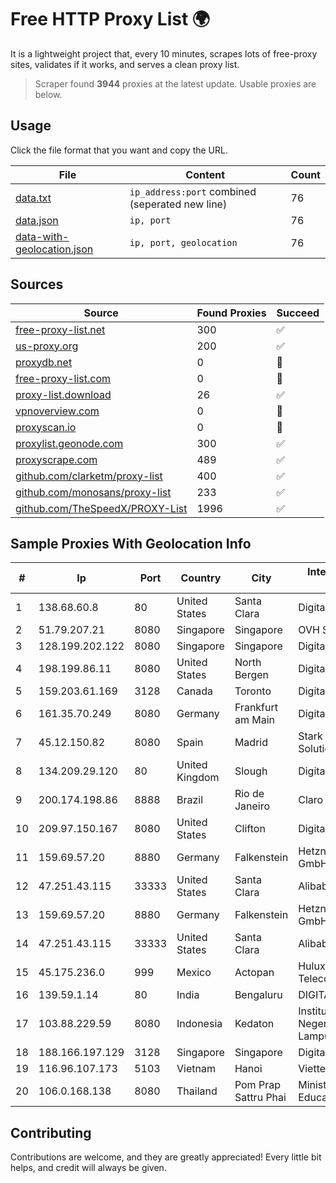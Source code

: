 
# Free HTTP Proxy List 🌍

It is a lightweight project that, every 10 minutes, scrapes lots of free-proxy sites, validates if it works, and serves a clean proxy list.


> Scraper found **3944** proxies at the latest update. Usable proxies are below.

## Usage

Click the file format that you want and copy the URL.


|File|Content|Count|
|----|-------|-----|
|[data.txt](https://raw.githubusercontent.com/themiralay/Proxy-List-World/master/data.txt)|`ip_address:port` combined (seperated new line)|76|
|[data.json](https://raw.githubusercontent.com/themiralay/Proxy-List-World/master/data.json)|`ip, port`|76|
|[data-with-geolocation.json](https://raw.githubusercontent.com/themiralay/Proxy-List-World/master/data-with-geolocation.json)|`ip, port, geolocation`|76|

## Sources

|Source|Found Proxies|Succeed|
|------|-------------|-------|
|[free-proxy-list.net](https://free-proxy-list.net)|300|✅|
|[us-proxy.org](https://www.us-proxy.org)|200|✅|
|[proxydb.net](http://proxydb.net)|0|🚫|
|[free-proxy-list.com](https://free-proxy-list.com/?page=&port=&type%5B%5D=http&type%5B%5D=https&up_time=0&search=Search)|0|🚫|
|[proxy-list.download](https://www.proxy-list.download/HTTP)|26|✅|
|[vpnoverview.com](https://vpnoverview.com/privacy/anonymous-browsing/free-proxy-servers)|0|🚫|
|[proxyscan.io](https://www.proxyscan.io)|0|🚫|
|[proxylist.geonode.com](https://proxylist.geonode.com/api/proxy-list?limit=300&page=1&sort_by=lastChecked&sort_type=desc&protocols=http,https)|300|✅|
|[proxyscrape.com](https://api.proxyscrape.com/v2/?request=displayproxies&protocol=http&timeout=10000&country=all&ssl=all&anonymity=all)|489|✅|
|[github.com/clarketm/proxy-list](https://raw.githubusercontent.com/clarketm/proxy-list/master/proxy-list-raw.txt)|400|✅|
|[github.com/monosans/proxy-list](https://raw.githubusercontent.com/monosans/proxy-list/main/proxies/http.txt)|233|✅|
|[github.com/TheSpeedX/PROXY-List](https://raw.githubusercontent.com/TheSpeedX/PROXY-List/master/http.txt)|1996|✅|


## Sample Proxies With Geolocation Info

|#|Ip|Port|Country|City|Internet Service Provider|
|-|--|----|-------|----|-------------------------|
|1|138.68.60.8|80|United States|Santa Clara|DigitalOcean, LLC|
|2|51.79.207.21|8080|Singapore|Singapore|OVH SAS|
|3|128.199.202.122|8080|Singapore|Singapore|DigitalOcean, LLC|
|4|198.199.86.11|8080|United States|North Bergen|DigitalOcean, LLC|
|5|159.203.61.169|3128|Canada|Toronto|DigitalOcean, LLC|
|6|161.35.70.249|8080|Germany|Frankfurt am Main|DigitalOcean, LLC|
|7|45.12.150.82|8080|Spain|Madrid|Stark Industries Solutions LTD|
|8|134.209.29.120|80|United Kingdom|Slough|DigitalOcean, LLC|
|9|200.174.198.86|8888|Brazil|Rio de Janeiro|Claro S.A|
|10|209.97.150.167|8080|United States|Clifton|DigitalOcean, LLC|
|11|159.69.57.20|8880|Germany|Falkenstein|Hetzner Online GmbH|
|12|47.251.43.115|33333|United States|Santa Clara|Alibaba Cloud LLC|
|13|159.69.57.20|8880|Germany|Falkenstein|Hetzner Online GmbH|
|14|47.251.43.115|33333|United States|Santa Clara|Alibaba Cloud LLC|
|15|45.175.236.0|999|Mexico|Actopan|Hulux Telecomunicaciones|
|16|139.59.1.14|80|India|Bengaluru|DIGITALOCEAN|
|17|103.88.229.59|8080|Indonesia|Kedaton|Institut Agama Islam Negeri Raden Intan Lampung|
|18|188.166.197.129|3128|Singapore|Singapore|DigitalOcean, LLC|
|19|116.96.107.173|5103|Vietnam|Hanoi|Viettel Corporation|
|20|106.0.168.138|8080|Thailand|Pom Prap Sattru Phai|Ministry of Education - EMISC|



## Contributing

Contributions are welcome, and they are greatly appreciated! Every
little bit helps, and credit will always be given.

